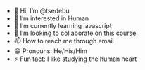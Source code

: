 - 👋 Hi, I’m @tsedebu
- 👀 I’m interested in Human
- 🌱 I’m currently learning javascript
- 💞️ I’m looking to collaborate on this course.
- 📫 How to reach me through email
- 😄 Pronouns: He/His/Him
- ⚡ Fun fact: I like studying the human heart

<!---
tsedebu/tsedebu is a ✨ special ✨ repository because its `README.md` (this file) appears on your GitHub profile.
You can click the Preview link to take a look at your changes.
--->
